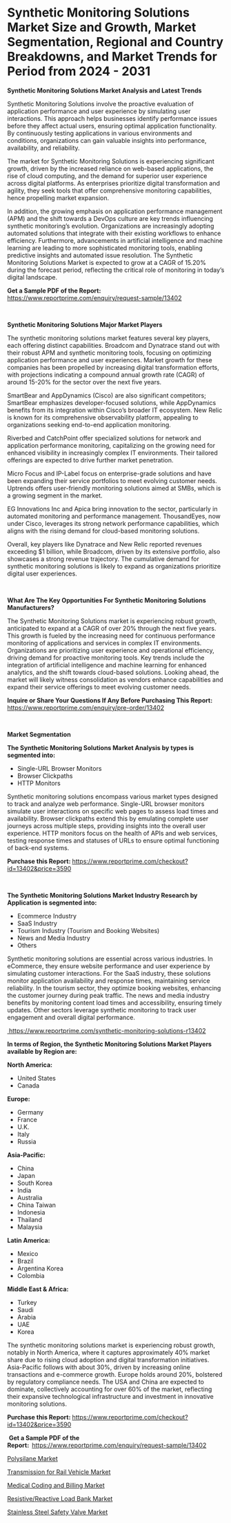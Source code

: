 <p><h1>Synthetic Monitoring Solutions Market Size and Growth, Market Segmentation, Regional and Country Breakdowns, and Market Trends for Period from 2024 -  2031</h1></p><p><strong>Synthetic Monitoring Solutions Market Analysis and Latest Trends</strong></p>
<p><p>Synthetic Monitoring Solutions involve the proactive evaluation of application performance and user experience by simulating user interactions. This approach helps businesses identify performance issues before they affect actual users, ensuring optimal application functionality. By continuously testing applications in various environments and conditions, organizations can gain valuable insights into performance, availability, and reliability.</p><p>The market for Synthetic Monitoring Solutions is experiencing significant growth, driven by the increased reliance on web-based applications, the rise of cloud computing, and the demand for superior user experience across digital platforms. As enterprises prioritize digital transformation and agility, they seek tools that offer comprehensive monitoring capabilities, hence propelling market expansion.</p><p>In addition, the growing emphasis on application performance management (APM) and the shift towards a DevOps culture are key trends influencing synthetic monitoring’s evolution. Organizations are increasingly adopting automated solutions that integrate with their existing workflows to enhance efficiency. Furthermore, advancements in artificial intelligence and machine learning are leading to more sophisticated monitoring tools, enabling predictive insights and automated issue resolution. The Synthetic Monitoring Solutions Market is expected to grow at a CAGR of 15.20% during the forecast period, reflecting the critical role of monitoring in today’s digital landscape.</p></p>
<p><strong>Get a Sample PDF of the Report:&nbsp;</strong> <a href="https://www.reportprime.com/enquiry/request-sample/13402">https://www.reportprime.com/enquiry/request-sample/13402</a></p>
<p>&nbsp;</p>
<p><strong>Synthetic Monitoring Solutions Major Market Players</strong></p>
<p><p>The synthetic monitoring solutions market features several key players, each offering distinct capabilities. Broadcom and Dynatrace stand out with their robust APM and synthetic monitoring tools, focusing on optimizing application performance and user experiences. Market growth for these companies has been propelled by increasing digital transformation efforts, with projections indicating a compound annual growth rate (CAGR) of around 15-20% for the sector over the next five years.</p><p>SmartBear and AppDynamics (Cisco) are also significant competitors; SmartBear emphasizes developer-focused solutions, while AppDynamics benefits from its integration within Cisco’s broader IT ecosystem. New Relic is known for its comprehensive observability platform, appealing to organizations seeking end-to-end application monitoring.</p><p>Riverbed and CatchPoint offer specialized solutions for network and application performance monitoring, capitalizing on the growing need for enhanced visibility in increasingly complex IT environments. Their tailored offerings are expected to drive further market penetration.</p><p>Micro Focus and IP-Label focus on enterprise-grade solutions and have been expanding their service portfolios to meet evolving customer needs. Uptrends offers user-friendly monitoring solutions aimed at SMBs, which is a growing segment in the market.</p><p>EG Innovations Inc and Apica bring innovation to the sector, particularly in automated monitoring and performance management. ThousandEyes, now under Cisco, leverages its strong network performance capabilities, which aligns with the rising demand for cloud-based monitoring solutions.</p><p>Overall, key players like Dynatrace and New Relic reported revenues exceeding $1 billion, while Broadcom, driven by its extensive portfolio, also showcases a strong revenue trajectory. The cumulative demand for synthetic monitoring solutions is likely to expand as organizations prioritize digital user experiences.</p></p>
<p>&nbsp;</p>
<p><strong>What Are The Key Opportunities For Synthetic Monitoring Solutions Manufacturers?</strong></p>
<p><p>The Synthetic Monitoring Solutions market is experiencing robust growth, anticipated to expand at a CAGR of over 20% through the next five years. This growth is fueled by the increasing need for continuous performance monitoring of applications and services in complex IT environments. Organizations are prioritizing user experience and operational efficiency, driving demand for proactive monitoring tools. Key trends include the integration of artificial intelligence and machine learning for enhanced analytics, and the shift towards cloud-based solutions. Looking ahead, the market will likely witness consolidation as vendors enhance capabilities and expand their service offerings to meet evolving customer needs.</p></p>
<p><strong>Inquire or Share Your Questions If Any Before Purchasing This Report:</strong> <a href="https://www.reportprime.com/enquiry/pre-order/13402">https://www.reportprime.com/enquiry/pre-order/13402</a></p>
<p>&nbsp;</p>
<p><strong>Market Segmentation</strong></p>
<p><strong>The Synthetic Monitoring Solutions Market Analysis by types is segmented into:</strong></p>
<p><ul><li>Single-URL Browser Monitors</li><li>Browser Clickpaths</li><li>HTTP Monitors</li></ul></p>
<p><p>Synthetic monitoring solutions encompass various market types designed to track and analyze web performance. Single-URL browser monitors simulate user interactions on specific web pages to assess load times and availability. Browser clickpaths extend this by emulating complete user journeys across multiple steps, providing insights into the overall user experience. HTTP monitors focus on the health of APIs and web services, testing response times and statuses of URLs to ensure optimal functioning of back-end systems.</p></p>
<p><strong>Purchase this Report:&nbsp;</strong><a href="https://www.reportprime.com/checkout?id=13402&price=3590">https://www.reportprime.com/checkout?id=13402&price=3590</a></p>
<p>&nbsp;</p>
<p><strong>The Synthetic Monitoring Solutions Market Industry Research by Application is segmented into:</strong></p>
<p><ul><li>Ecommerce Industry</li><li>SaaS Industry</li><li>Tourism Industry (Tourism and Booking Websites)</li><li>News and Media Industry</li><li>Others</li></ul></p>
<p><p>Synthetic monitoring solutions are essential across various industries. In eCommerce, they ensure website performance and user experience by simulating customer interactions. For the SaaS industry, these solutions monitor application availability and response times, maintaining service reliability. In the tourism sector, they optimize booking websites, enhancing the customer journey during peak traffic. The news and media industry benefits by monitoring content load times and accessibility, ensuring timely updates. Other sectors leverage synthetic monitoring to track user engagement and overall digital performance.</p></p>
<p><a href="https://www.reportprime.com/synthetic-monitoring-solutions-r13402">&nbsp;https://www.reportprime.com/synthetic-monitoring-solutions-r13402</a></p>
<p><strong>In terms of Region, the Synthetic Monitoring Solutions Market Players available by Region are:</strong></p>
<p>
    <p> <strong> North America: </strong>
        <ul>
            <li>United States</li>
            <li>Canada</li>
        </ul>
        </p> 
    <p> <strong> Europe: </strong>
        <ul>
            <li>Germany</li>
            <li>France</li>
            <li>U.K.</li>
            <li>Italy</li>
            <li>Russia</li>
        </ul>
        </p> 
    <p> <strong> Asia-Pacific: </strong>
        <ul>
            <li>China</li>
            <li>Japan</li>
            <li>South Korea</li>
            <li>India</li>
            <li>Australia</li>
            <li>China Taiwan</li>
            <li>Indonesia</li>
            <li>Thailand</li>
            <li>Malaysia</li>
        </ul>
        </p> 
    <p> <strong> Latin America: </strong>
        <ul>
            <li>Mexico</li>
            <li>Brazil</li>
            <li>Argentina Korea</li>
            <li>Colombia</li>
        </ul>
        </p> 
    <p> <strong> Middle East & Africa: </strong>
        <ul>
            <li>Turkey</li>
            <li>Saudi</li>
            <li>Arabia</li>
            <li>UAE</li>
            <li>Korea</li>
        </ul>
    </p>
    </p>
<p><p>The synthetic monitoring solutions market is experiencing robust growth, notably in North America, where it captures approximately 40% market share due to rising cloud adoption and digital transformation initiatives. Asia-Pacific follows with about 30%, driven by increasing online transactions and e-commerce growth. Europe holds around 20%, bolstered by regulatory compliance needs. The USA and China are expected to dominate, collectively accounting for over 60% of the market, reflecting their expansive technological infrastructure and investment in innovative monitoring solutions.</p></p>
<p><strong>Purchase this Report: </strong><a href="https://www.reportprime.com/checkout?id=13402&price=3590">https://www.reportprime.com/checkout?id=13402&price=3590</a></p>
<p>&nbsp;<strong>Get a Sample PDF of the Report:&nbsp;&nbsp;</strong><a href="https://www.reportprime.com/enquiry/request-sample/13402">https://www.reportprime.com/enquiry/request-sample/13402</a></p>
<p><strong></strong></p>
<p><p><a href="https://www.linkedin.com/pulse/polysilane-market-insights-product-type-application-trends-avpqf?trackingId=zQh0kASAT3ubUWrQcyzg9A%3D%3D">Polysilane Market</a></p><p><a href="https://medium.com/@kellieblock2023/the-transmission-for-rail-vehicle-market-report-analyzes-important-operational-and-performance-08ebd290601a">Transmission for Rail Vehicle Market</a></p><p><a href="https://github.com/angelajermaine/Market-Research-Report-List-5/blob/main/medical-coding-and-billing-market.md">Medical Coding and Billing Market</a></p><p><a href="https://issuu.com/reportprime-2/docs/resistivereactive-load-bank-market-_9607e55bb111df">Resistive/Reactive Load Bank Market</a></p><p><a href="https://issuu.com/reportprime-2/docs/stainless-steel-safety-valve-market_4a13d35df0d047">Stainless Steel Safety Valve Market</a></p></p>